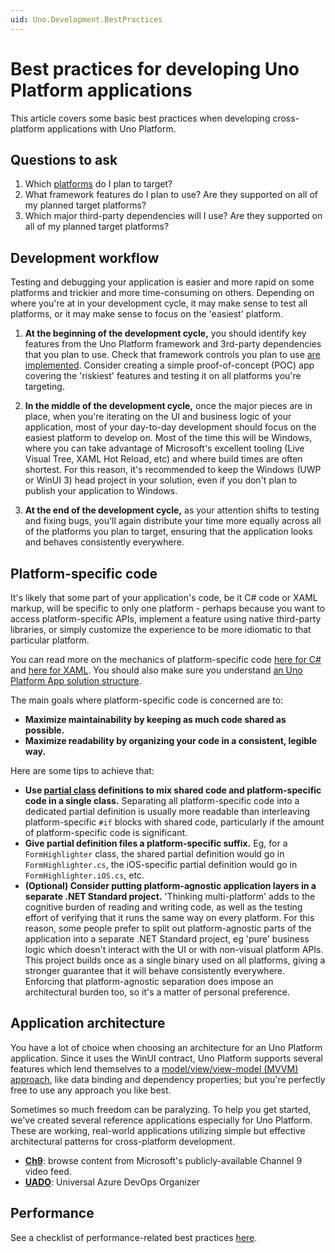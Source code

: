 ```yaml
---
uid: Uno.Development.BestPractices
---
```


# Best practices for developing Uno Platform applications

This article covers some basic best practices when developing cross-platform applications with Uno Platform.

## Questions to ask

1. Which [platforms](getting-started/requirements.md) do I plan to target?
2. What framework features do I plan to use? Are they supported on all of my planned target platforms?
3. Which major third-party dependencies will I use? Are they supported on all of my planned target platforms?

## Development workflow

Testing and debugging your application is easier and more rapid on some platforms and trickier and more time-consuming on others. Depending on where you're at in your development cycle, it may make sense to test all platforms, or it may make sense to focus on the 'easiest' platform.

1. **At the beginning of the development cycle,** you should identify key features from the Uno Platform framework and 3rd-party dependencies that you plan to use. Check that framework controls you plan to use [are implemented](implemented-views.md). Consider creating a simple proof-of-concept (POC) app covering the 'riskiest' features and testing it on all platforms you're targeting.

2. **In the middle of the development cycle,** once the major pieces are in place, when you're iterating on the UI and business logic of your application, most of your day-to-day development should focus on the easiest platform to develop on. Most of the time this will be Windows, where you can take advantage of Microsoft's excellent tooling (Live Visual Tree, XAML Hot Reload, etc) and where build times are often shortest. For this reason, it's recommended to keep the Windows (UWP or WinUI 3) head project in your solution, even if you don't plan to publish your application to Windows.

3. **At the end of the development cycle,** as your attention shifts to testing and fixing bugs, you'll again distribute your time more equally across all of the platforms you plan to target, ensuring that the application looks and behaves consistently everywhere.

## Platform-specific code

It's likely that some part of your application's code, be it C# code or XAML markup, will be specific to only one platform - perhaps because you want to access platform-specific APIs, implement a feature using native third-party libraries, or simply customize the experience to be more idiomatic to that particular platform.

You can read more on the mechanics of platform-specific code [here for C#](platform-specific-csharp.md) and [here for XAML](platform-specific-xaml.md). You should also make sure you understand [an Uno Platform App solution structure](uno-app-solution-structure.md).

The main goals where platform-specific code is concerned are to:

* **Maximize maintainability by keeping as much code shared as possible.**
* **Maximize readability by organizing your code in a consistent, legible way.**

Here are some tips to achieve that:

* **Use [partial class](platform-specific-csharp.md#partial-class-definitions) definitions to mix shared code and platform-specific code in a single class.** Separating all platform-specific code into a dedicated partial definition is usually more readable than interleaving platform-specific `#if` blocks with shared code, particularly if the amount of platform-specific code is significant.
* **Give partial definition files a platform-specific suffix.** Eg, for a `FormHighlighter` class, the shared partial definition would go in `FormHighlighter.cs`, the iOS-specific partial definition would go in `FormHighlighter.iOS.cs`, etc.
* **(Optional) Consider putting platform-agnostic application layers in a separate .NET Standard project.** 'Thinking multi-platform' adds to the cognitive burden of reading and writing code, as well as the testing effort of verifying that it runs the same way on every platform. For this reason, some people prefer to split out platform-agnostic parts of the application into a separate .NET Standard project, eg 'pure' business logic which doesn't interact with the UI or with non-visual platform APIs. This project builds once as a single binary used on all platforms, giving a stronger guarantee that it will behave consistently everywhere. Enforcing that platform-agnostic separation does impose an architectural burden too, so it's a matter of personal preference.

## Application architecture

You have a lot of choice when choosing an architecture for an Uno Platform application. Since it uses the WinUI contract, Uno Platform supports several features which lend themselves to a [model/view/view-model (MVVM) approach](https://docs.microsoft.com/en-us/windows/uwp/data-binding/data-binding-and-mvvm), like data binding and dependency properties; but you're perfectly free to use any approach you like best.

Sometimes so much freedom can be paralyzing. To help you get started, we've created several reference applications especially for Uno Platform. These are working, real-world applications utilizing simple but effective architectural patterns for cross-platform development.

* [**Ch9**](https://github.com/unoplatform/Uno.Ch9): browse content from Microsoft's publicly-available Channel 9 video feed.
* [**UADO**](https://github.com/unoplatform/uado): Universal Azure DevOps Organizer

 ## Performance

 See a checklist of performance-related best practices [here](Uno-UI-Performance.md).
